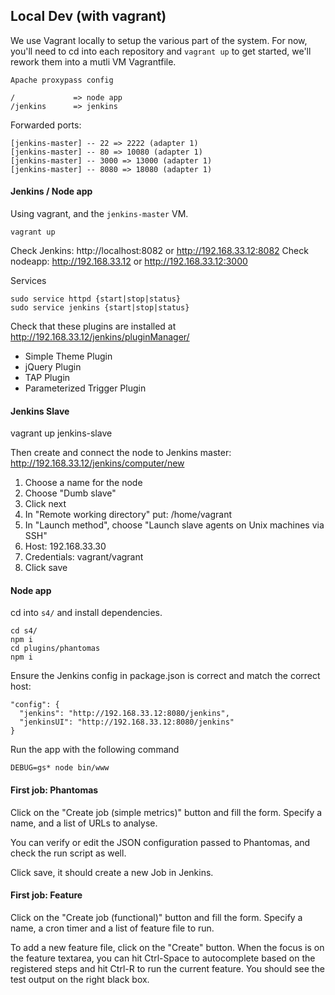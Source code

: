 
## Local Dev (with vagrant)

We use Vagrant locally to setup the various part of the system. For now,
you'll need to cd into each repository and `vagrant up` to get started, we'll
rework them into a mutli VM Vagrantfile.

```
Apache proxypass config

/             => node app
/jenkins      => jenkins
```

Forwarded ports:

```
[jenkins-master] -- 22 => 2222 (adapter 1)
[jenkins-master] -- 80 => 10080 (adapter 1)
[jenkins-master] -- 3000 => 13000 (adapter 1)
[jenkins-master] -- 8080 => 18080 (adapter 1)
```

#### Jenkins / Node app

Using vagrant, and the `jenkins-master` VM.

    vagrant up

Check Jenkins: http://localhost:8082 or http://192.168.33.12:8082
Check nodeapp: http://192.168.33.12 or http://192.168.33.12:3000

Services

    sudo service httpd {start|stop|status}
    sudo service jenkins {start|stop|status}

Check that these plugins are installed at http://192.168.33.12/jenkins/pluginManager/

- Simple Theme Plugin
- jQuery Plugin
- TAP Plugin
- Parameterized Trigger Plugin

#### Jenkins Slave

  vagrant up jenkins-slave

Then create and connect the node to Jenkins master: http://192.168.33.12/jenkins/computer/new

1. Choose a name for the node
2. Choose "Dumb slave"
3. Click next
4. In "Remote working directory" put: /home/vagrant
5. In "Launch method", choose "Launch slave agents on Unix machines via SSH"
6. Host: 192.168.33.30
7. Credentials: vagrant/vagrant
8. Click save

#### Node app

cd into `s4/` and install dependencies.

    cd s4/
    npm i
    cd plugins/phantomas
    npm i

Ensure the Jenkins config in package.json is correct and match the
correct host:

    "config": {
      "jenkins": "http://192.168.33.12:8080/jenkins",
      "jenkinsUI": "http://192.168.33.12:8080/jenkins"
    }

Run the app with the following command

    DEBUG=gs* node bin/www

#### First job: Phantomas

Click on the "Create job (simple metrics)" button and fill the form.
Specify a name, and a list of URLs to analyse.

You can verify or edit the JSON configuration passed to Phantomas, and
check the run script as well.

Click save, it should create a new Job in Jenkins.

#### First job: Feature

Click on the "Create job (functional)" button and fill the form.
Specify a name, a cron timer and a list of feature file to run.

To add a new feature file, click on the "Create" button. When the focus
is on the feature textarea, you can hit Ctrl-Space to autocomplete based
on the registered steps and hit Ctrl-R to run the current feature. You
should see the test output on the right black box.
